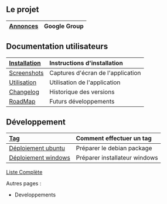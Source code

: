 ## Le projet ##
| [Annonces](http://groups.google.com/group/phpserenamer_annonces) | Google Group |
|:-----------------------------------------------------------------|:-------------|

## Documentation utilisateurs ##
| [Installation](http://code.google.com/p/phpserenamer/wiki/Installation) | Instructions d'installation |
|:------------------------------------------------------------------------|:----------------------------|
| [Screenshots](http://code.google.com/p/phpserenamer/wiki/Screenshots)   | Captures d'écran de l'application |
| [Utilisation](http://code.google.com/p/phpserenamer/wiki/Utilisation)   | Utilisation de l'application |
| [Changelog](http://code.google.com/p/phpserenamer/wiki/Changelog)       | Historique des versions     |
| [RoadMap](http://code.google.com/p/phpserenamer/wiki/RoadMap)           | Futurs développements       |

## Développement ##
| [Tag](http://code.google.com/p/phpserenamer/wiki/EffectuerUnTag) | Comment effectuer un tag |
|:-----------------------------------------------------------------|:-------------------------|
| [Déploiement ubuntu](http://code.google.com/p/phpserenamer/wiki/DeployerPourUbuntu) | Préparer le debian package |
| [Déploiement windows](http://code.google.com/p/phpserenamer/wiki/DeployerPourWindows) | Préparer installateur windows |

[Liste Complète](http://code.google.com/p/phpserenamer/w/list)

Autres pages :
  * Developpements